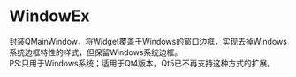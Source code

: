 # WindowEx
封装QMainWindow，将Widget覆盖于Windows的窗口边框，实现去掉Windows系统边框特性的样式，但保留Windows系统边框。<br/>
PS:只用于Windows系统；适用于Qt4版本。Qt5已不再支持这种方式的扩展。
